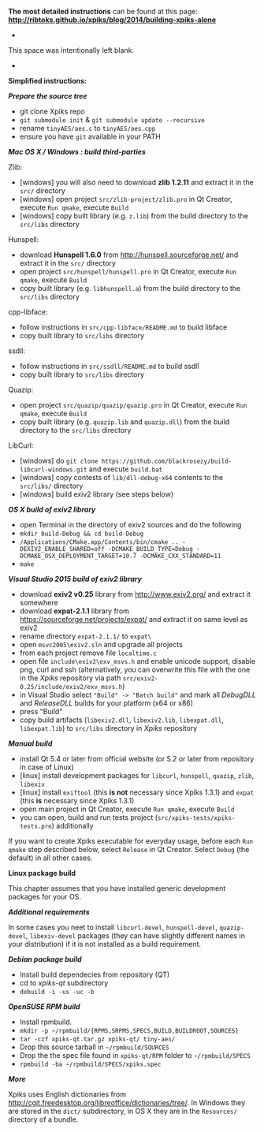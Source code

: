 **The most detailed instructions** can be found at this page: **http://ribtoks.github.io/xpiks/blog/2014/building-xpiks-alone**

*

This space was intentionally left blank.

*

**Simplified instructions:**

***Prepare the source tree***

- git clone Xpiks repo
- `git submodule init` & `git submodule update --recursive`
- rename `tinyAES/aes.c` to `tinyAES/aes.cpp`
- ensure you have `git` available in your PATH

***Mac OS X / Windows : build third-parties***

Zlib:

- [windows] you will also need to download **zlib 1.2.11** and extract it in the `src/` directory
- [windows] open project `src/zlib-project/zlib.pro` in Qt Creator, execute `Run qmake`, execute `Build`
- [windows] copy built library (e.g. `z.lib`) from the build directory to the `src/libs` directory

Hunspell:

- download **Hunspell 1.6.0** from http://hunspell.sourceforge.net/ and extract it in the `src/` directory
- open project `src/hunspell/hunspell.pro` in Qt Creator, execute `Run qmake`, execute `Build`
- copy built library (e.g. `libhunspell.a`) from the build directory to the `src/libs` directory

cpp-libface:

- follow instructions in `src/cpp-libface/README.md` to build libface
- copy built library to `src/libs` directory

ssdll:

- follow instructions in `src/ssdll/README.md` to build ssdll
- copy built library to `src/libs` directory

Quazip:

- open project `src/quazip/quazip/quazip.pro` in Qt Creator, execute `Run qmake`, execute `Build`
- copy built library (e.g. `quazip.lib` and `quazip.dll`) from the build directory to the `src/libs` directory

LibCurl:

- [windows] do `git clone https://github.com/blackrosezy/build-libcurl-windows.git` and execute `build.bat`
- [windows] copy contests of `lib/dll-debug-x64` contents to the `src/libs/` directory
- [windows] build exiv2 library (see steps below)

***OS X build of exiv2 library***

- open Terminal in the directory of exiv2 sources and do the following
- `mkdir build-Debug && cd build-Debug`
- `/Applications/CMake.app/Contents/bin/cmake .. -DEXIV2_ENABLE_SHARED=off -DCMAKE_BUILD_TYPE=Debug -DCMAKE_OSX_DEPLOYMENT_TARGET=10.7 -DCMAKE_CXX_STANDARD=11`
- `make`

***Visual Studio 2015 build of exiv2 library***

- download **exiv2 v0.25** library from http://www.exiv2.org/ and extract it somewhere
- download **expat-2.1.1** library from https://sourceforge.net/projects/expat/ and extract it on same level as exiv2
- rename directory `expat-2.1.1/` to `expat\`
- open `msvc2005\exiv2.sln` and upgrade all projects
- from each project remove file `localtime.c`
- open file `include\exiv2\exv_msvs.h` and enable unicode support, disable png, curl and ssh (alternatively, you can overwrite this file with the one in the _Xpiks_ repository via path `src/exiv2-0.25/include/exiv2/exv_msvs.h`)
- in Visual Studio select `"Build" -> "Batch build"` and mark all _DebugDLL_ and _ReleaseDLL_ builds for your platform (x64 or x86)
- press "Build"
- copy build artifacts (`libexiv2.dll`, `libexiv2.lib`, `libexpat.dll`, `libexpat.lib`) to `src/libs` directory in _Xpiks_ repository

***Manual build***
- install Qt 5.4 or later from official website (or 5.2 or later from repository in case of Linux)
- [linux] install development packages for `libcurl`, `hunspell`, `quazip`, `zlib`, `libexiv`
- [linux] install `exiftool` (this **is not** necessary since Xpiks 1.3.1) and `expat` (this **is** necessary since Xpiks 1.3.1)
- open main project in Qt Creator, execute `Run qmake`, execute `Build`
- you can open, build and run tests project (`src/xpiks-tests/xpiks-tests.pro`) additionally

If you want to create Xpiks executable for everyday usage, before each `Run qmake` step described below, select `Release` in Qt Creator. Select `Debug` (the default) in all other cases.

**Linux package build**

This chapter assumes that you have installed generic development packages for your OS.

***Additional requirements***

In some cases you neet to install `libcurl-devel`, `hunspell-devel`, `quazip-devel`, `libexiv-devel` packages (they can have slightly different names in your distribution) if it is not installed as a build requirement.

***Debian package build***

- Install build dependecies from repository (QT)
- cd to _xpiks-qt_ subdirectory
- `debuild -i -us -uc -b`

***OpenSUSE RPM build***

- Install rpmbuild.
- `mkdir -p ~/rpmbuild/{RPMS,SRPMS,SPECS,BUILD,BUILDROOT,SOURCES}`
- `tar -czf xpiks-qt.tar.gz xpiks-qt/ tiny-aes/`
- Drop this source tarball in `~/rpmbuild/SOURCES`
- Drop the the spec file found in `xpiks-qt/RPM` folder to `~/rpmbuild/SPECS`
- `rpmbuild -ba ~/rpmbuild/SPECS/xpiks.spec`

***More***

Xpiks uses English dictionaries from http://cgit.freedesktop.org/libreoffice/dictionaries/tree/. In Windows they are stored in the `dict/` subdirectory, in OS X they are in the `Resources/` directory of a bundle.

